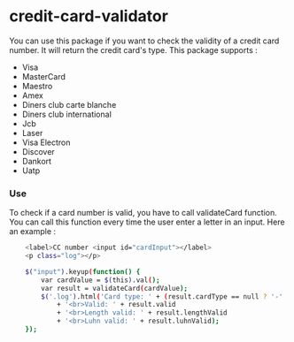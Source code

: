 # credit-card-validator

You can use this package if you want to check the validity of a credit card number. It will return the credit card's type. This package supports :
  - Visa
  - MasterCard
  - Maestro
  - Amex
  - Diners club carte blanche
  - Diners club international
  - Jcb
  - Laser
  - Visa Electron
  - Discover
  - Dankort
  - Uatp

### Use

To check if a card number is valid, you have to call validateCard function.
You can call this function every time the user enter a letter in an input.
Here an example :
```sh
    <label>CC number <input id="cardInput"></label>
    <p class="log"></p>
```
```sh
    $("input").keyup(function() {
        var cardValue = $(this).val();
        var result = validateCard(cardValue);
        $('.log').html('Card type: ' + (result.cardType == null ? '-' : result.cardType.name)
            + '<br>Valid: ' + result.valid
            + '<br>Length valid: ' + result.lengthValid
            + '<br>Luhn valid: ' + result.luhnValid);
    });
```


